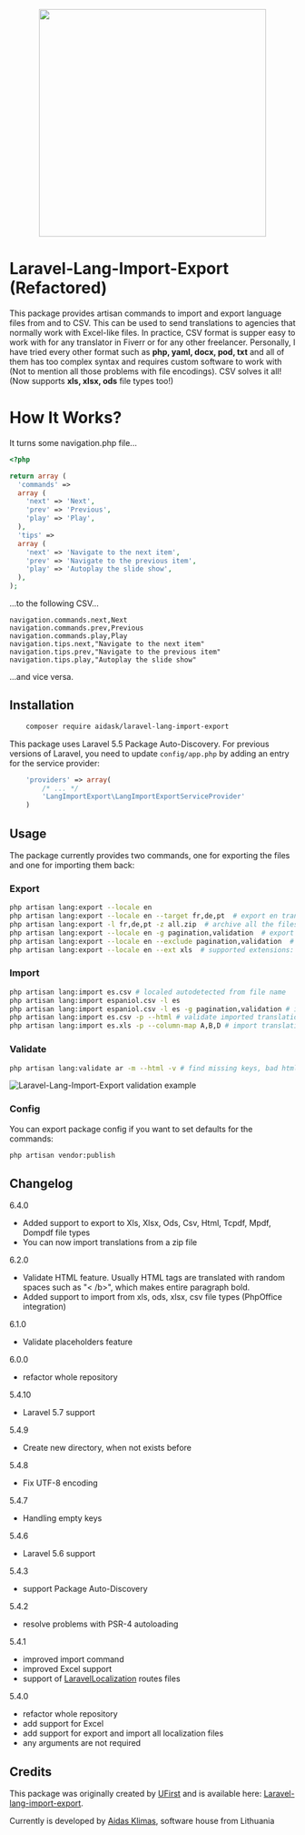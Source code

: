 
<p align="center">
<img src="https://raw.githubusercontent.com/AidasK/laravel-lang-import-export/master/logo.png" titile="Laravel-Lang-Import-Export v6" width="400">
</p>

Laravel-Lang-Import-Export **(Refactored)**
==========================

This package provides artisan commands to import and export language files from and to CSV. This can be used to send translations to agencies that normally work with Excel-like files. In practice, CSV format is supper easy to work with for any translator in Fiverr or for any other freelancer. Personally, I have tried every other format such as **php, yaml, docx, pod, txt** and all of them has too complex syntax and requires custom software to work with (Not to mention all those problems with file encodings). CSV solves it all! (Now supports **xls, xlsx, ods** file types too!)

# How It Works? 

It turns some navigation.php file...

```php
<?php

return array (
  'commands' =>
  array (
    'next' => 'Next',
    'prev' => 'Previous',
    'play' => 'Play',
  ),
  'tips' =>
  array (
    'next' => 'Navigate to the next item',
    'prev' => 'Navigate to the previous item',
    'play' => 'Autoplay the slide show',
  ),
);
```
...to the following CSV...

```CSV
navigation.commands.next,Next
navigation.commands.prev,Previous
navigation.commands.play,Play
navigation.tips.next,"Navigate to the next item"
navigation.tips.prev,"Navigate to the previous item"
navigation.tips.play,"Autoplay the slide show"

```
...and vice versa.

Installation
------------

```sh
    composer require aidask/laravel-lang-import-export
```

This package uses Laravel 5.5 Package Auto-Discovery.
For previous versions of Laravel, you need to update `config/app.php` by adding an entry for the service provider:

```php
    'providers' => array(
        /* ... */
        'LangImportExport\LangImportExportServiceProvider'
    )
```

Usage
-----

The package currently provides two commands, one for exporting the files and one for importing them back:

### Export

```bash
php artisan lang:export --locale en
php artisan lang:export --locale en --target fr,de,pt  # export en translations only missing in fr,de,pt locales. Each in separate files
php artisan lang:export -l fr,de,pt -z all.zip  # archive all the files
php artisan lang:export --locale en -g pagination,validation  # export only cretain groups 
php artisan lang:export --locale en --exclude pagination,validation  # export all files except pagination and validation
php artisan lang:export --locale en --ext xls  # supported extensions: Xls, Xlsx, Ods, Csv, Html, Tcpdf, Mpdf, Dompdf
```

### Import
```bash
php artisan lang:import es.csv # localed autodetected from file name
php artisan lang:import espaniol.csv -l es
php artisan lang:import espaniol.csv -l es -g pagination,validation # import only cretain groups
php artisan lang:import es.csv -p --html # validate imported translations for missing placeholders and bad html (see below)
php artisan lang:import es.xls -p --column-map A,B,D # import translations from different column. E.g. C column was left with base language
```

### Validate
```bash
php artisan lang:validate ar -m --html -v # find missing keys, bad html and placeholders
```
![Laravel-Lang-Import-Export validation example](https://raw.githubusercontent.com/AidasK/laravel-lang-import-export/master/validation.png)


### Config

You can export package config if you want to set defaults for the commands:
```bash
php artisan vendor:publish
```


Changelog
------------
6.4.0
* Added support to export to Xls, Xlsx, Ods, Csv, Html, Tcpdf, Mpdf, Dompdf file types
* You can now import translations from a zip file

6.2.0
* Validate HTML feature. Usually HTML tags are translated with random spaces such as "< /b>", which makes entire paragraph bold.
* Added support to import from xls, ods, xlsx, csv file types (PhpOffice integration)

6.1.0
* Validate placeholders feature

6.0.0
* refactor whole repository

5.4.10
* Laravel 5.7 support

5.4.9
* Create new directory, when not exists before

5.4.8
* Fix UTF-8 encoding

5.4.7
*  Handling empty keys

5.4.6
* Laravel 5.6 support

5.4.3
- support Package Auto-Discovery

5.4.2
- resolve problems with PSR-4 autoloading

5.4.1
- improved import command
- improved Excel support
- support of [LaravelLocalization](https://github.com/mcamara/laravel-localization) routes files

5.4.0
- refactor whole repository
- add support for Excel
- add support for export and import all localization files
- any arguments are not required


Credits
------------

This package was originally created by [UFirst](http://github.com/ufirstgroup) and is available here: [Laravel-lang-import-export](https://github.com/ufirstgroup/laravel-lang-import-export).

Currently is developed by [Aidas Klimas](https://klimas.lt/), software house from Lithuania
